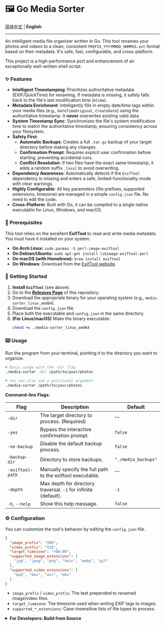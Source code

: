 # 🖼️ Go Media Sorter

[简体中文](./README_zh.md) | **English**

---

An intelligent media file organizer written in Go. This tool renames your photos and videos to a clean, consistent `PREFIX_YYYYMMDD_HHMMSS.ext` format based on their metadata. It's safe, fast, configurable, and cross-platform.

This project is a high-performance port and enhancement of an exceptionally well-written shell script.

### ✨ Features

- **Intelligent Timestamping**: Prioritizes authoritative metadata (EXIF/QuickTime) for renaming. If metadata is missing, it safely falls back to the file's last modification time (`mtime`).
- **Metadata Enrichment**: Intelligently fills in empty date/time tags within your media files (e.g., `DateTimeOriginal`, `CreateDate`) using the authoritative timestamp. It **never** overwrites existing valid data.
- **System Timestamp Sync**: Synchronizes the file's system modification time to match the authoritative timestamp, ensuring consistency across your filesystem.
- **Safety First**:
  - **Automatic Backups**: Creates a full `.tar.gz` backup of your target directory before making any changes.
  - **Confirmation Prompt**: Requires explicit user confirmation before starting, preventing accidental runs.
  - **Conflict Resolution**: If two files have the exact same timestamp, it adds a random suffix `_[xxx]` to avoid overwriting.
- **Dependency Awareness**: Automatically detects if the `ExifTool` dependency is missing and enters a safe, limited-functionality mode with clear warnings.
- **Highly Configurable**: All key parameters (file prefixes, supported extensions, timezone) are managed in a simple `config.json` file. No need to edit the code.
- **Cross-Platform**: Built with Go, it can be compiled to a single native executable for Linux, Windows, and macOS.

### 🔧 Prerequisites

This tool relies on the excellent **ExifTool** to read and write media metadata. You must have it installed on your system.

- **On Arch Linux:** `sudo pacman -S perl-image-exiftool`
- **On Debian/Ubuntu:** `sudo apt-get install libimage-exiftool-perl`
- **On macOS (with Homebrew):** `brew install exiftool`
- **On Windows:** Download from the [ExifTool website](https://exiftool.org/).

### 🚀 Getting Started

1.  **Install `ExifTool`** (see above).
2.  Go to the [**Releases Page**](https://github.com/Cornfy/media-sorter/releases) of this repository.
3.  Download the appropriate binary for your operating system (e.g., `media-sorter_linux_amd64`).
4.  Download the `config.json` file.
5.  Place both the executable and `config.json` in the same directory.
6.  **(For Linux/macOS)** Make the binary executable:
    ```bash
    chmod +x ./media-sorter_linux_amd64
    ```

### ⌨️ Usage

Run the program from your terminal, pointing it to the directory you want to organize.

```bash
# Basic usage with the -dir flag
./media-sorter -dir /path/to/your/photos

# You can also use a positional argument
./media-sorter /path/to/your/photos
```

**Command-line Flags:**

| Flag                | Description                                                      | Default             |
| ------------------- | ---------------------------------------------------------------- | ------------------- |
| `-dir`              | The target directory to process. (Required)                      | `""`                |
| `-yes`              | Bypass the interactive confirmation prompt.                      | `false`             |
| `-no-backup`        | Disable the default backup process.                              | `false`             |
| `-backup-dir`       | Directory to store backups.                                      | `"./media_backups"` |
| `-exiftool-path`    | Manually specify the full path to the exiftool executable.       | `""`                |
| `-depth`            | Max depth for directory traversal. `-1` for infinite (default).  | `-1`                |
| `-h`, `--help`      | Show this help message.                                          | `false`             |

### ⚙️ Configuration

You can customize the tool's behavior by editing the `config.json` file.

```json
{
  "image_prefix": "IMG",
  "video_prefix": "VID",
  "target_timezone": "+08:00",
  "supported_image_extensions": [
    "jpg", "jpeg", "png", "heic", "webp", "gif"
  ],
  "supported_video_extensions": [
    "mp4", "mov", "avi", "mkv"
  ]
}
```
- `image_prefix` / `video_prefix`: The text prepended to renamed image/video files.
- `target_timezone`: The timezone used when writing EXIF tags to images.
- `supported_*_extensions`: Case-insensitive lists of file types to process.

<details>
<summary><b>For Developers: Build from Source</b></summary>

1.  [Install Go](https://go.dev/doc/install) (version 1.18+).
2.  Clone the repository: `git clone https://github.com/Cornfy/media-sorter.git`
3.  Navigate into the directory: `cd media-sorter`
4.  Build the optimized binary:
    ```bash
    go build -ldflags="-s -w"
    ```
</details>
